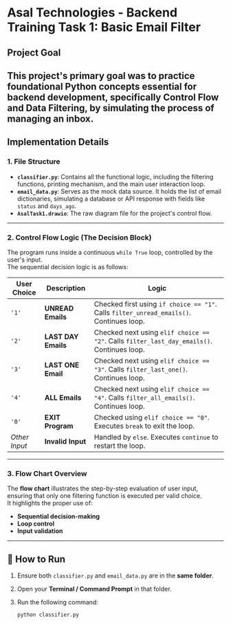 #  Asal Technologies - Backend Training Task 1: Basic Email Filter

##  Project Goal
This project's primary goal was to **practice foundational Python concepts** essential for backend development, specifically **Control Flow** and **Data Filtering**, by simulating the process of managing an inbox.
---

##  Implementation Details

### 1. File Structure
- **`classifier.py`**: Contains all the functional logic, including the filtering functions, printing mechanism, and the main user interaction loop.  
- **`email_data.py`**: Serves as the mock data source. It holds the list of email dictionaries, simulating a database or API response with fields like `status` and `days_ago`.  
- **`AsalTask1.drawio`**: The raw diagram file for the project's control flow.  
---

### 2. Control Flow Logic (The Decision Block)
The program runs inside a continuous `while True` loop, controlled by the user's input.  
The sequential decision logic is as follows:

| User Choice | Description | Logic |
|--------------|--------------|--------|
| `'1'` | **UNREAD Emails** | Checked first using `if choice == "1"`. Calls `filter_unread_emails()`. Continues loop. |
| `'2'` | **LAST DAY Emails** | Checked next using `elif choice == "2"`. Calls `filter_last_day_emails()`. Continues loop. |
| `'3'` | **LAST ONE Email** | Checked next using `elif choice == "3"`. Calls `filter_last_one()`. Continues loop. |
| `'4'` | **ALL Emails** | Checked next using `elif choice == "4"`. Calls `filter_all_emails()`. Continues loop. |
| `'0'` | **EXIT Program** | Checked using `elif choice == "0"`. Executes `break` to exit the loop. |
| *Other Input* | **Invalid Input** | Handled by `else`. Executes `continue` to restart the loop. |

---

### 3. Flow Chart Overview
The **flow chart** illustrates the step-by-step evaluation of user input, ensuring that only one filtering function is executed per valid choice.  
It highlights the proper use of:
- **Sequential decision-making**
- **Loop control**
- **Input validation**

---

## 🚀 How to Run

1. Ensure both `classifier.py` and `email_data.py` are in the **same folder**.
2. Open your **Terminal / Command Prompt** in that folder.
3. Run the following command:

   ```bash
   python classifier.py
